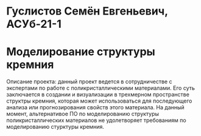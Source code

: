 # Гуслистов Семён Евгеньевич, АСУб-21-1
# Моделирование структуры кремния
Описание проекта: данный проект ведется в сотрудничестве с экспертами по работе с поликристаллическими материалами. Его суть заключается в создании и визуализации в трехмерном пространстве структры кремния, которая может использоваться для последующего анализа или прогнозирования свойств этого материала. На данный момент, альтернативое ПО по моделированию структуры поликристаллических материалов не удолетворяет требованиям по моделированию стурктуры кремния.
